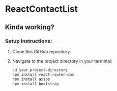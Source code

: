 # ReactContactList

## Kinda working?

### Setup Instructions:

1. Clone this GitHub repository.

2. Navigate to the project directory in your terminal:
   
   ```bash
   cd your-project-directory
   npm install react-router-dom
   npm install axios
   npm install bootstrap
